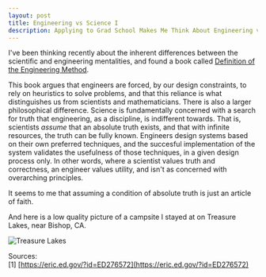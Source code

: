 ```yaml
---
layout: post
title: Engineering vs Science I
description: Applying to Grad School Makes Me Think About Engineering vs Science
---
```


I've been thinking recently about the inherent differences between the scientific and engineering mentalities, and found a book called [Definition of the Engineering Method](https://eric.ed.gov/?id=ED276572). 

This book argues that engineers are forced, by our design constraints, to rely on heuristics to solve problems, and that this reliance is what distinguishes us from scientists and mathematicians. There is also a larger philosophical difference. Science is fundamentally concerned with a search for truth that engineering, as a discipline, is indifferent towards. That is, scientists _assume_ that an absolute truth exists, and that with infinite resources, the truth can be fully known. Engineers design systems based on their own preferred techniques, and the succesful implementation of the system validates the usefulness of those techniques, in a given design process only. In other words, where a scientist values truth and correctness, an engineer values utility, and isn't as concerned with overarching principles. 

It seems to me that assuming a condition of absolute truth is just an article of faith.

And here is a low quality picture of a campsite I stayed at on Treasure Lakes, near Bishop, CA.

![Treasure Lakes](https://i.imgur.com/C2vKHwo.jpg)

Sources:<br>
[1] [https://eric.ed.gov/?id=ED276572](https://eric.ed.gov/?id=ED276572)